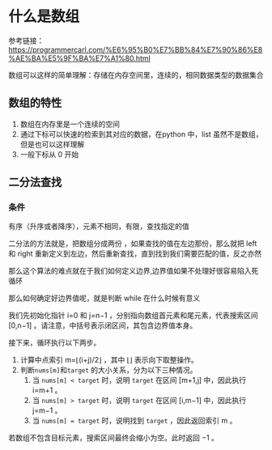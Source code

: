 # 什么是数组

参考链接： https://programmercarl.com/%E6%95%B0%E7%BB%84%E7%90%86%E8%AE%BA%E5%9F%BA%E7%A1%80.html



数组可以这样的简单理解：存储在内存空间里，连续的，相同数据类型的数据集合



## 数组的特性

1. 数组在内存里是一个连续的空间
2. 通过下标可以快速的检索到其对应的数据，在python 中，list 虽然不是数组，但是也可以这样理解
3. 一般下标从 0 开始



## 二分法查找

### 条件

有序（升序或者降序），元素不相同，有限，查找指定的值

二分法的方法就是，把数组分成两份 ，如果查找的值在左边那份，那么就把 left 和 right 重新定义到左边，然后重新查找，直到找到我们需要匹配的值，反之亦然

那么这个算法的难点就在于我们如何定义边界,边界值如果不处理好很容易陷入死循环



那么如何确定好边界值呢，就是判断 while 在什么时候有意义



我们先初始化指针 i=0 和 j=n−1 ，分别指向数组首元素和尾元素，代表搜索区间 [0,n−1] 。请注意，中括号表示闭区间，其包含边界值本身。

接下来，循环执行以下两步。

1. 计算中点索引 m=⌊(i+j)/2⌋ ，其中 ⌊⌋ 表示向下取整操作。
2. 判断`nums[m]`和`target` 的大小关系，分为以下三种情况。
   1. 当 `nums[m] < target` 时，说明 `target` 在区间 [m+1,j] 中，因此执行 i=m+1 。
   2. 当 `nums[m] > target` 时，说明 `target` 在区间 [i,m−1] 中，因此执行 j=m−1 。
   3. 当 `nums[m] = target` 时，说明找到 `target` ，因此返回索引 m 。

若数组不包含目标元素，搜索区间最终会缩小为空。此时返回 −1 。

















